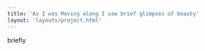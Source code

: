 ```yaml
---
title: 'As I was Moving along I saw brief glimpses of beauty'
layout: 'layouts/project.html'
---
```


briefly
